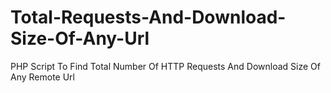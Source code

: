 # Total-Requests-And-Download-Size-Of-Any-Url
PHP Script To Find Total Number Of HTTP Requests And Download Size Of Any Remote Url
